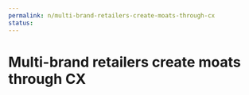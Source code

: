 ```yaml
---
permalink: n/multi-brand-retailers-create-moats-through-cx
status: 
---
```

# Multi-brand retailers create moats through CX

